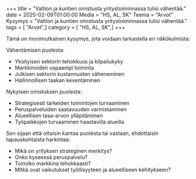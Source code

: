+++
title = "Valtion ja kuntien omistusta yritystoiminnassa tulisi vähentää."
date = 2025-02-09T01:00:00
Media = "HS, AL, SK"
Teema = "Arvot"
Kysymys = "Valtion ja kuntien omistusta yritystoiminnassa tulisi vähentää."
tags = [ "Arvot",]
category = [ "HS, AL, SK",]
+++

Tämä on monimutkainen kysymys, jota voidaan tarkastella eri näkökulmista:

Vähentämisen puolesta:
- Yksityisen sektorin tehokkuus ja kilpailukyky
- Markkinoiden vapaampi toiminta
- Julkisen sektorin kustannusten väheneminen
- Hallinnollisen taakan keventäminen

Nykyisen omistuksen puolesta:
- Strategisesti tärkeiden toimintojen turvaaminen
- Peruspalveluiden saatavuuden varmistaminen
- Alueellisen tasa-arvon ylläpitäminen
- Työpaikkojen turvaaminen haastavilla alueilla

Sen sijaan että ottaisin kantaa puolesta tai vastaan, ehdottaisin tapauskohtaista harkintaa:
- Mikä on yrityksen strateginen merkitys?
- Onko kyseessä peruspalvelu?
- Toimiiko markkina tehokkaasti?
- Mitkä ovat vaikutukset työllisyyteen ja alueelliseen kehitykseen?